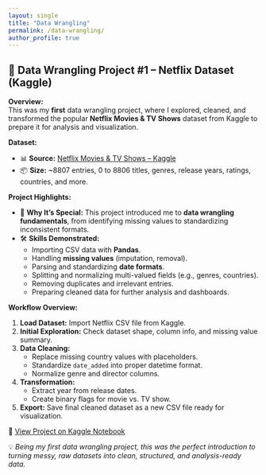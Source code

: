 ```yaml
---
layout: single
title: "Data Wrangling"
permalink: /data-wrangling/
author_profile: true
---
```


## 🧹 Data Wrangling Project #1 – Netflix Dataset (Kaggle)

**Overview:**  
This was my **first** data wrangling project, where I explored, cleaned, and transformed the popular **Netflix Movies & TV Shows** dataset from Kaggle to prepare it for analysis and visualization.  

**Dataset:**  
- 📊 **Source:** [Netflix Movies & TV Shows – Kaggle](https://www.kaggle.com/datasets/shivamb/netflix-shows/data)  
- 📦 **Size:** ~8807 entries, 0 to 8806 titles, genres, release years, ratings, countries, and more.  

**Project Highlights:**  
- 🚀 **Why It’s Special:** This project introduced me to **data wrangling fundamentals**, from identifying missing values to standardizing inconsistent formats.  
- 🛠 **Skills Demonstrated:**  
  - Importing CSV data with **Pandas**.  
  - Handling **missing values** (imputation, removal).  
  - Parsing and standardizing **date formats**.  
  - Splitting and normalizing multi-valued fields (e.g., genres, countries).  
  - Removing duplicates and irrelevant entries.  
  - Preparing cleaned data for further analysis and dashboards.  

**Workflow Overview:**  
1. **Load Dataset:** Import Netflix CSV file from Kaggle.  
2. **Initial Exploration:** Check dataset shape, column info, and missing value summary.  
3. **Data Cleaning:**  
   - Replace missing country values with placeholders.  
   - Standardize `date_added` into proper datetime format.  
   - Normalize genre and director columns.  
4. **Transformation:**  
   - Extract year from release dates.  
   - Create binary flags for movie vs. TV show.  
5. **Export:** Save final cleaned dataset as a new CSV file ready for visualization.  


🔗 [View Project on Kaggle Notebook](https://www.kaggle.com/code/jedidahwavinya/netflix-figures) 

💡 *Being my first data wrangling project, this was the perfect introduction to turning messy, raw datasets into clean, structured, and analysis-ready data.*  
